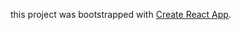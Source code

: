 this project was bootstrapped with [Create React App](https://github.com/facebookincubator/create-react-app).
